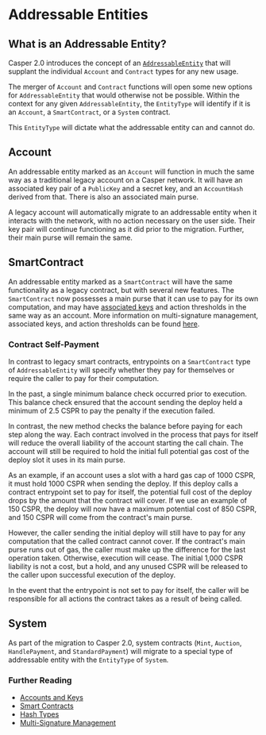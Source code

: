 # Addressable Entities

## What is an Addressable Entity?

Casper 2.0 introduces the concept of an [`AddressableEntity`](../concepts/glossary/A.md#addressable-entity) that will supplant the individual `Account` and `Contract` types for any new usage.

The merger of `Account` and `Contract` functions will open some new options for `AddressableEntity` that would otherwise not be possible. Within the context for any given `AddressableEntity`, the `EntityType` will identify if it is an `Account`, a `SmartContract`, or a `System` contract.

This `EntityType` will dictate what the addressable entity can and cannot do.

## Account

An addressable entity marked as an `Account` will function in much the same way as a traditional legacy account on a Casper network. It will have an associated key pair of a `PublicKey` and a secret key, and an `AccountHash` derived from that. There is also an associated main purse.

A legacy account will automatically migrate to an addressable entity when it interacts with the network, with no action necessary on the user side. Their key pair will continue functioning as it did prior to the migration. Further, their main purse will remain the same.

## SmartContract

An addressable entity marked as a `SmartContract` will have the same functionality as a legacy contract, but with several new features. The `SmartContract` now possesses a main purse that it can use to pay for its own computation, and may have [associated keys](../concepts/design/casper-design.md#accounts-associated-keys-weights) and action thresholds in the same way as an account. More information on multi-signature management, associated keys, and action thresholds can be found [here](../resources/advanced/multi-sig/multi-sig-workflow.md).

### Contract Self-Payment

In contrast to legacy smart contracts, entrypoints on a `SmartContract` type of `AddressableEntity` will specify whether they pay for themselves or require the caller to pay for their computation.

In the past, a single minimum balance check occurred prior to execution. This balance check ensured that the account sending the deploy held a minimum of 2.5 CSPR to pay the penalty if the execution failed.

In contrast, the new method checks the balance before paying for each step along the way. Each contract involved in the process that pays for itself will reduce the overall liability of the account starting the call chain. The account will still be required to hold the initial full potential gas cost of the deploy slot it uses in its main purse.

As an example, if an account uses a slot with a hard gas cap of 1000 CSPR, it must hold 1000 CSPR when sending the deploy. If this deploy calls a contract entrypoint set to pay for itself, the potential full cost of the deploy drops by the amount that the contract will cover. If we use an example of 150 CSPR, the deploy will now have a maximum potential cost of 850 CSPR, and 150 CSPR will come from the contract's main purse.

However, the caller sending the initial deploy will still have to pay for any computation that the called contract cannot cover. If the contract's main purse runs out of gas, the caller must make up the difference for the last operation taken. Otherwise, execution will cease. The initial 1,000 CSPR liability is not a cost, but a hold, and any unused CSPR will be released to the caller upon successful execution of the deploy.

In the event that the entrypoint is not set to pay for itself, the caller will be responsible for all actions the contract takes as a result of being called.

## System

As part of the migration to Casper 2.0, system contracts (`Mint`, `Auction`, `HandlePayment`, and `StandardPayment`) will migrate to a special type of addressable entity with the `EntityType` of `System`.

### Further Reading

- [Accounts and Keys](../concepts/accounts-and-keys.md)
- [Smart Contracts](../concepts/smart-contracts.md)
- [Hash Types](../concepts/hash-types.md)
- [Multi-Signature Management](../resources/advanced/multi-sig/index.md)
